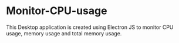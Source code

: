 # Monitor-CPU-usage
This Desktop application is created using Electron JS to monitor CPU usage, memory usage and total memory usage.
